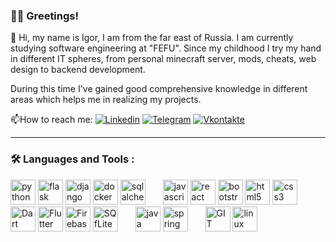 ### 🙋‍♂️ Greetings!
🚀 Hi, my name is Igor, I am from the far east of Russia. I am currently studying software engineering at "FEFU". Since my childhood I try my hand in different IT spheres, from personal minecraft server, mods, cheats, web design to backend development.
   
During this time I've gained good comprehensive knowledge in different areas which helps me in realizing my projects.
   
:mailbox:How to reach me: 
[![Linkedin](https://img.shields.io/badge/Linkedin-white?style=flat&logo=linkedin&logoColor=blue)](https://www.linkedin.com/in/igkam) 
[![Telegram](https://img.shields.io/badge/Telegram-blue?style=flat&logo=telegram&logoColor=white)](https://t.me/igkams)
[![Vkontakte](https://img.shields.io/badge/-Vkontakte-gray?style=flat&logo=vk&logoColor=white)](https://VK.COM/IGKAM) 


---

### :hammer_and_wrench: Languages and Tools :

<div>
  <img src="https://cdn.jsdelivr.net/gh/devicons/devicon/icons/python/python-original.svg" title="python" **alt="python" width="40" height="40"/>
  <img src="https://cdn.jsdelivr.net/gh/devicons/devicon/icons/flask/flask-original.svg" title="flask" **alt="flask" width="40" height="40"/>
  <img src="https://cdn.jsdelivr.net/gh/devicons/devicon/icons/django/django-plain.svg" title="django" **alt="django" width="40" height="40"/>
  <img src="https://cdn.jsdelivr.net/gh/devicons/devicon/icons/docker/docker-original.svg" title="docker" **alt="docker" height="40"/>
  <img src="https://cdn.jsdelivr.net/gh/devicons/devicon/icons/sqlalchemy/sqlalchemy-original.svg" title="sqlalchemy" **alt="sqlalchemy" width="40" height="40"/>
  <img width="20"/>
  <img src="https://cdn.jsdelivr.net/gh/devicons/devicon/icons/javascript/javascript-original.svg" title="javascript" **alt="javascript" height="40"/>
  <img src="https://cdn.jsdelivr.net/gh/devicons/devicon/icons/react/react-original.svg" title="react" **alt="react" height="40"/>
  <img src="https://cdn.jsdelivr.net/gh/devicons/devicon/icons/bootstrap/bootstrap-original.svg" title="bootstrap" **alt="bootstrap" height="40"/>
  <img src="https://cdn.jsdelivr.net/gh/devicons/devicon/icons/html5/html5-original.svg" title="html5" **alt="html5" height="40"/>
  <img src="https://cdn.jsdelivr.net/gh/devicons/devicon/icons/css3/css3-original.svg" title="css3" **alt="css3" height="40"/>
   <img width="20"/>
  <img src="https://cdn.jsdelivr.net/gh/devicons/devicon/icons/dart/dart-original.svg" title="Dart" **alt="Dart" width="40" height="40"/>  
  <img src="https://cdn.jsdelivr.net/gh/devicons/devicon/icons/flutter/flutter-original.svg" title="Flutter" **alt="Flutter" width="40" height="40"/>
  <img src="https://cdn.jsdelivr.net/gh/devicons/devicon/icons/firebase/firebase-plain.svg" title="Firebase" **alt="Firebase" width="40" height="40"/>
  <img src="https://cdn.jsdelivr.net/gh/devicons/devicon/icons/sqlite/sqlite-original.svg" title="SQfLite" **alt="SQfLite" height="40"/>
  <img width="20"/>
  <img src="https://cdn.jsdelivr.net/gh/devicons/devicon/icons/java/java-original.svg" title="java" **alt="java" width="40" height="40"/>
  <img src="https://cdn.jsdelivr.net/gh/devicons/devicon/icons/spring/spring-original.svg" title="spring" **alt="spring" width="40" height="40"/>
  <img width="20"/>
  <img src="https://cdn.jsdelivr.net/gh/devicons/devicon/icons/git/git-original.svg" title="GIT" **alt="git" height="40"/>
  <img src="https://cdn.jsdelivr.net/gh/devicons/devicon/icons/linux/linux-original.svg" title="linux" **alt="linux" height="40"/>
  
</div>
